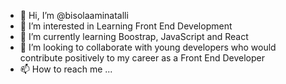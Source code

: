 - 👋 Hi, I’m @bisolaaminatalli
- 👀 I’m interested in Learning Front End Development
- 🌱 I’m currently learning Boostrap, JavaScript and React
- 💞️ I’m looking to collaborate with young developers who would contribute positively to my career as a Front End Developer
- 📫 How to reach me ...

<!---
bisolaaminatalli/bisolaaminatalli is a ✨ special ✨ repository because its `README.md` (this file) appears on your GitHub profile.
You can click the Preview link to take a look at your changes.
--->
